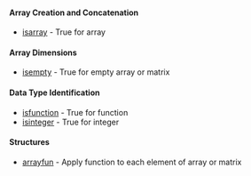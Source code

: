 #### Array Creation and Concatenation

- [isarray](/doc/datatype/isarray.md) - True for array

#### Array Dimensions

- [isempty](/datatype/isempty.md) - True for empty array or matrix

#### Data Type Identification

- [isfunction](/datatype/isfunction.md) - True for function
- [isinteger](/datatype/isinteger.md) - True for integer

#### Structures

- [arrayfun](/datatype/arrayfun.md) - Apply function to each element of array or matrix

